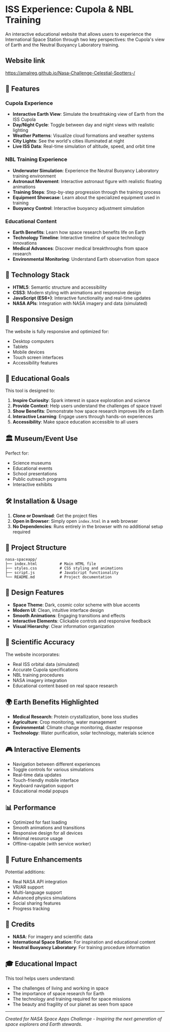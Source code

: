 # ISS Experience: Cupola & NBL Training

An interactive educational website that allows users to experience the International Space Station through two key perspectives: the Cupola's view of Earth and the Neutral Buoyancy Laboratory training.
## Website link
 https://amalreg.github.io/Nasa-Challenge-Celestial-Spotters-/
## 🌟 Features

### Cupola Experience
- **Interactive Earth View**: Simulate the breathtaking view of Earth from the ISS Cupola
- **Day/Night Cycle**: Toggle between day and night views with realistic lighting
- **Weather Patterns**: Visualize cloud formations and weather systems
- **City Lights**: See the world's cities illuminated at night
- **Live ISS Data**: Real-time simulation of altitude, speed, and orbit time

### NBL Training Experience
- **Underwater Simulation**: Experience the Neutral Buoyancy Laboratory training environment
- **Astronaut Movement**: Interactive astronaut figure with realistic floating animations
- **Training Steps**: Step-by-step progression through the training process
- **Equipment Showcase**: Learn about the specialized equipment used in training
- **Buoyancy Control**: Interactive buoyancy adjustment simulation

### Educational Content
- **Earth Benefits**: Learn how space research benefits life on Earth
- **Technology Timeline**: Interactive timeline of space technology innovations
- **Medical Advances**: Discover medical breakthroughs from space research
- **Environmental Monitoring**: Understand Earth observation from space

## 🚀 Technology Stack

- **HTML5**: Semantic structure and accessibility
- **CSS3**: Modern styling with animations and responsive design
- **JavaScript (ES6+)**: Interactive functionality and real-time updates
- **NASA APIs**: Integration with NASA imagery and data (simulated)

## 📱 Responsive Design

The website is fully responsive and optimized for:
- Desktop computers
- Tablets
- Mobile devices
- Touch screen interfaces
- Accessibility features

## 🎯 Educational Goals

This tool is designed to:
1. **Inspire Curiosity**: Spark interest in space exploration and science
2. **Provide Context**: Help users understand the challenges of space travel
3. **Show Benefits**: Demonstrate how space research improves life on Earth
4. **Interactive Learning**: Engage users through hands-on experiences
5. **Accessibility**: Make space education accessible to all users

## 🏛️ Museum/Event Use

Perfect for:
- Science museums
- Educational events
- School presentations
- Public outreach programs
- Interactive exhibits

## 🛠️ Installation & Usage

1. **Clone or Download**: Get the project files
2. **Open in Browser**: Simply open `index.html` in a web browser
3. **No Dependencies**: Runs entirely in the browser with no additional setup required

## 📁 Project Structure

```
nasa-spaceapp/
├── index.html          # Main HTML file
├── styles.css          # CSS styling and animations
├── script.js           # JavaScript functionality
└── README.md           # Project documentation
```

## 🎨 Design Features

- **Space Theme**: Dark, cosmic color scheme with blue accents
- **Modern UI**: Clean, intuitive interface design
- **Smooth Animations**: Engaging transitions and effects
- **Interactive Elements**: Clickable controls and responsive feedback
- **Visual Hierarchy**: Clear information organization

## 🔬 Scientific Accuracy

The website incorporates:
- Real ISS orbital data (simulated)
- Accurate Cupola specifications
- NBL training procedures
- NASA imagery integration
- Educational content based on real space research

## 🌍 Earth Benefits Highlighted

- **Medical Research**: Protein crystallization, bone loss studies
- **Agriculture**: Crop monitoring, water management
- **Environmental**: Climate change monitoring, disaster response
- **Technology**: Water purification, solar technology, materials science

## 🎮 Interactive Elements

- Navigation between different experiences
- Toggle controls for various simulations
- Real-time data updates
- Touch-friendly mobile interface
- Keyboard navigation support
- Educational modal popups

## 📊 Performance

- Optimized for fast loading
- Smooth animations and transitions
- Responsive design for all devices
- Minimal resource usage
- Offline-capable (with service worker)

## 🔮 Future Enhancements

Potential additions:
- Real NASA API integration
- VR/AR support
- Multi-language support
- Advanced physics simulations
- Social sharing features
- Progress tracking

## 📝 Credits

- **NASA**: For imagery and scientific data
- **International Space Station**: For inspiration and educational content
- **Neutral Buoyancy Laboratory**: For training procedure information

## 🎓 Educational Impact

This tool helps users understand:
- The challenges of living and working in space
- The importance of space research for Earth
- The technology and training required for space missions
- The beauty and fragility of our planet as seen from space

---

*Created for NASA Space Apps Challenge - Inspiring the next generation of space explorers and Earth stewards.*
